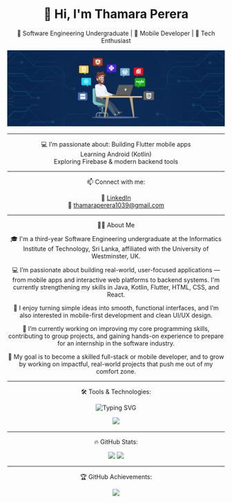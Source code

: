 <div align="center">

# 👋 Hi, I'm Thamara Perera

🚀 Software Engineering Undergraduate | 📱 Mobile Developer | 🌱 Tech Enthusiast  

<p align="center">
  <img src="web-app-tech-stack.png" alt="Banner" />
</p>

---

💻 I’m passionate about:
 Building Flutter mobile apps  
 Learning Android (Kotlin)  
 Exploring Firebase & modern backend tools

---

📫 Connect with me:

🔗 [LinkedIn](https://www.linkedin.com/in/thamara-perera-me)  
📧 thamaraperera1039@gmail.com

---

🙋‍♂️ About Me

🎓 I'm a third-year Software Engineering undergraduate at the Informatics Institute of Technology, Sri Lanka, affiliated with the University of Westminster, UK.

💻 I’m passionate about building real-world, user-focused applications — from mobile apps and interactive web platforms to backend systems. I'm currently strengthening my skills in Java, Kotlin, Flutter, HTML, CSS, and React.

📱 I enjoy turning simple ideas into smooth, functional interfaces, and I’m also interested in mobile-first development and clean UI/UX design.

🚀 I’m currently working on improving my core programming skills, contributing to group projects, and gaining hands-on experience to prepare for an internship in the software industry.

🎯 My goal is to become a skilled full-stack or mobile developer, and to grow by working on impactful, real-world projects that push me out of my comfort zone.

---

🛠️ Tools & Technologies:

<p align="center">
  <img src="https://readme-typing-svg.herokuapp.com?font=Fira+Code&size=24&duration=3000&pause=1000&color=00FF00&center=true&vCenter=true&width=435&lines=Java+%7C+Python+%7C+JavaScript;Flutter+%7C+Kotlin+Developer;React+%7C+Firebase;Full-Stack+Engineer" alt="Typing SVG" />
</p>

<img src="https://skillicons.dev/icons?i=flutter,kotlin,androidstudio,firebase,dart,java,git,github,vscode&theme=dark" />

---

🔥 GitHub Stats:

<img src="https://github-readme-stats.vercel.app/api?username=thamaravp&show_icons=true&theme=radical" width="47%" />
<img src="https://github-readme-stats.vercel.app/api/top-langs/?username=thamaravp&layout=compact&theme=radical" width="47%" />

---

🏆 GitHub Achievements:

<img src="https://github-profile-trophy.vercel.app/?username=thamaravp&theme=darkhub&no-frame=true&column=4" />

</div>


